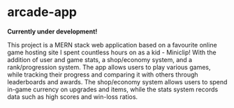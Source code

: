 # arcade-app

**Currently under development!**

This project is a MERN stack web application based on a favourite online game hosting site I spent countless hours on as a kid - Miniclip! With the addition of user and game stats, a shop/economy system, and a rank/progression system. The app allows users to play various games, while tracking their progress and comparing it with others through leaderboards and awards. The shop/economy system allows users to spend in-game currency on upgrades and items, while the stats system records data such as high scores and win-loss ratios.
